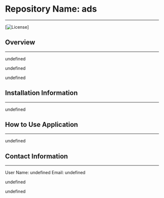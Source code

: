 

  # Repository Name: ads 
  <hr/>


 [![License](https://img.shields.io/badge/License-bsd-2-clause-lightblue.svg)]

## Overview
<hr/>
undefined

undefined

undefined


 ## Installation Information
 <hr/>
 undefined

## How to Use Application
<hr/>
undefined


## Contact Information
<hr/>
User Name: undefined
Email: undefined

undefined

undefined


